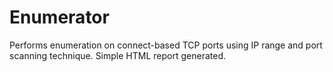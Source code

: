 # Enumerator
Performs enumeration on connect-based TCP ports using IP range and port scanning technique. Simple HTML report generated.
